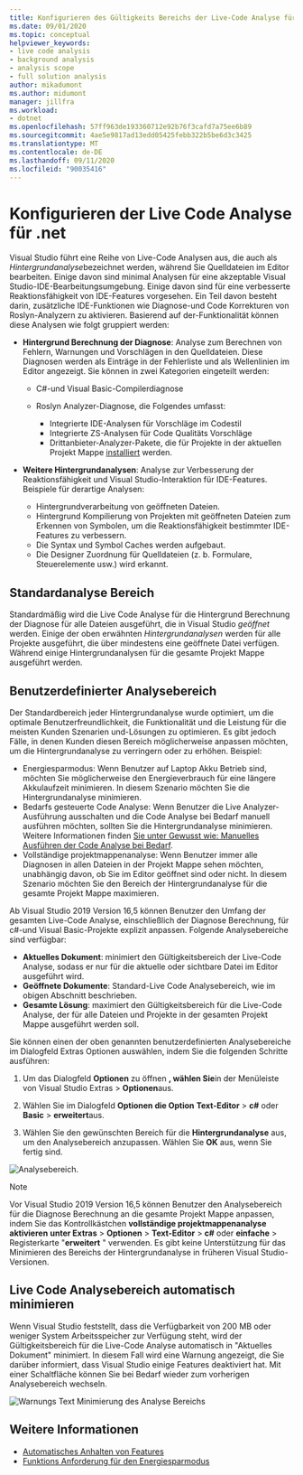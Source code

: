 ```yaml
---
title: Konfigurieren des Gültigkeits Bereichs der Live-Code Analyse für .net
ms.date: 09/01/2020
ms.topic: conceptual
helpviewer_keywords:
- live code analysis
- background analysis
- analysis scope
- full solution analysis
author: mikadumont
ms.author: midumont
manager: jillfra
ms.workload:
- dotnet
ms.openlocfilehash: 57ff963de193360712e92b76f3cafd7a75ee6b89
ms.sourcegitcommit: 4ae5e9817ad13edd05425febb322b5be6d3c3425
ms.translationtype: MT
ms.contentlocale: de-DE
ms.lasthandoff: 09/11/2020
ms.locfileid: "90035416"
---
```

# <a name="configure-live-code-analysis-for-net"></a>Konfigurieren der Live Code Analyse für .net

Visual Studio führt eine Reihe von Live-Code Analysen aus, die auch als *Hintergrundanalyse*bezeichnet werden, während Sie Quelldateien im Editor bearbeiten. Einige davon sind minimal Analysen für eine akzeptable Visual Studio-IDE-Bearbeitungsumgebung. Einige davon sind für eine verbesserte Reaktionsfähigkeit von IDE-Features vorgesehen. Ein Teil davon besteht darin, zusätzliche IDE-Funktionen wie Diagnose-und Code Korrekturen von Roslyn-Analyzern zu aktivieren. Basierend auf der-Funktionalität können diese Analysen wie folgt gruppiert werden:

- **Hintergrund Berechnung der Diagnose**: Analyse zum Berechnen von Fehlern, Warnungen und Vorschlägen in den Quelldateien. Diese Diagnosen werden als Einträge in der Fehlerliste und als Wellenlinien im Editor angezeigt. Sie können in zwei Kategorien eingeteilt werden:
  - C#-und Visual Basic-Compilerdiagnose
  - Roslyn Analyzer-Diagnose, die Folgendes umfasst:

    - Integrierte IDE-Analysen für Vorschläge im Codestil
    - Integrierte ZS-Analysen für Code Qualitäts Vorschläge
    - Drittanbieter-Analyzer-Pakete, die für Projekte in der aktuellen Projekt Mappe [installiert](./install-roslyn-analyzers.md) werden.

- **Weitere Hintergrundanalysen**: Analyse zur Verbesserung der Reaktionsfähigkeit und Visual Studio-Interaktion für IDE-Features. Beispiele für derartige Analysen:
  - Hintergrundverarbeitung von geöffneten Dateien.
  - Hintergrund Kompilierung von Projekten mit geöffneten Dateien zum Erkennen von Symbolen, um die Reaktionsfähigkeit bestimmter IDE-Features zu verbessern.
  - Die Syntax und Symbol Caches werden aufgebaut.
  - Die Designer Zuordnung für Quelldateien (z. b. Formulare, Steuerelemente usw.) wird erkannt.

## <a name="default-analysis-scope"></a>Standardanalyse Bereich

Standardmäßig wird die Live Code Analyse für die Hintergrund Berechnung der Diagnose für alle Dateien ausgeführt, die in Visual Studio _geöffnet_ werden. Einige der oben erwähnten _Hintergrundanalysen_ werden für alle Projekte ausgeführt, die über mindestens eine geöffnete Datei verfügen. Während einige Hintergrundanalysen für die gesamte Projekt Mappe ausgeführt werden.

## <a name="custom-analysis-scope"></a>Benutzerdefinierter Analysebereich

Der Standardbereich jeder Hintergrundanalyse wurde optimiert, um die optimale Benutzerfreundlichkeit, die Funktionalität und die Leistung für die meisten Kunden Szenarien und-Lösungen zu optimieren. Es gibt jedoch Fälle, in denen Kunden diesen Bereich möglicherweise anpassen möchten, um die Hintergrundanalyse zu verringern oder zu erhöhen. Beispiel:

- Energiesparmodus: Wenn Benutzer auf Laptop Akku Betrieb sind, möchten Sie möglicherweise den Energieverbrauch für eine längere Akkulaufzeit minimieren. In diesem Szenario möchten Sie die Hintergrundanalyse minimieren.
- Bedarfs gesteuerte Code Analyse: Wenn Benutzer die Live Analyzer-Ausführung ausschalten und die Code Analyse bei Bedarf manuell ausführen möchten, sollten Sie die Hintergrundanalyse minimieren. Weitere Informationen finden [Sie unter Gewusst wie: Manuelles Ausführen der Code Analyse bei Bedarf](./how-to-run-code-analysis-manually-for-managed-code.md).
- Vollständige projektmappenanalyse: Wenn Benutzer immer alle Diagnosen in allen Dateien in der Projekt Mappe sehen möchten, unabhängig davon, ob Sie im Editor geöffnet sind oder nicht. In diesem Szenario möchten Sie den Bereich der Hintergrundanalyse für die gesamte Projekt Mappe maximieren.

Ab Visual Studio 2019 Version 16,5 können Benutzer den Umfang der gesamten Live-Code Analyse, einschließlich der Diagnose Berechnung, für c#-und Visual Basic-Projekte explizit anpassen. Folgende Analysebereiche sind verfügbar:

- **Aktuelles Dokument**: minimiert den Gültigkeitsbereich der Live-Code Analyse, sodass er nur für die aktuelle oder sichtbare Datei im Editor ausgeführt wird.
- **Geöffnete Dokumente**: Standard-Live Code Analysebereich, wie im obigen Abschnitt beschrieben.
- **Gesamte Lösung**: maximiert den Gültigkeitsbereich für die Live-Code Analyse, der für alle Dateien und Projekte in der gesamten Projekt Mappe ausgeführt werden soll.

Sie können einen der oben genannten benutzerdefinierten Analysebereiche im Dialogfeld Extras Optionen auswählen, indem Sie die folgenden Schritte ausführen:

1. Um das Dialogfeld **Optionen** zu öffnen **, wählen Sie**in der Menüleiste von Visual Studio Extras  >  **Optionen**aus.

2. Wählen Sie im Dialogfeld **Optionen die Option** **Text-Editor**  >  **c#** oder **Basic**  >  **erweitert**aus.

3. Wählen Sie den gewünschten Bereich für die **Hintergrundanalyse** aus, um den Analysebereich anzupassen. Wählen Sie **OK** aus, wenn Sie fertig sind.

![Analysebereich.](./media/background-analysis-scope.png)

> [!NOTE]
> Vor Visual Studio 2019 Version 16,5 können Benutzer den Analysebereich für die Diagnose Berechnung an die gesamte Projekt Mappe anpassen, indem Sie das Kontrollkästchen **vollständige projektmappenanalyse aktivieren** **unter Extras**  >  **Optionen**  >  **Text-Editor**  >  **c#** oder **einfache**  >  Registerkarte "**erweitert** " verwenden. Es gibt keine Unterstützung für das Minimieren des Bereichs der Hintergrundanalyse in früheren Visual Studio-Versionen.

## <a name="automatically-minimize-live-code-analysis-scope"></a>Live Code Analysebereich automatisch minimieren

Wenn Visual Studio feststellt, dass die Verfügbarkeit von 200 MB oder weniger System Arbeitsspeicher zur Verfügung steht, wird der Gültigkeitsbereich für die Live-Code Analyse automatisch in "Aktuelles Dokument" minimiert. In diesem Fall wird eine Warnung angezeigt, die Sie darüber informiert, dass Visual Studio einige Features deaktiviert hat. Mit einer Schaltfläche können Sie bei Bedarf wieder zum vorherigen Analysebereich wechseln.

![Warnungs Text Minimierung des Analyse Bereichs](./media/fsa_alert.png)

## <a name="see-also"></a>Weitere Informationen

- [Automatisches Anhalten von Features](./automatic-feature-suspension.md)
- [Funktions Anforderung für den Energiesparmodus](https://github.com/dotnet/roslyn/issues/38429)
